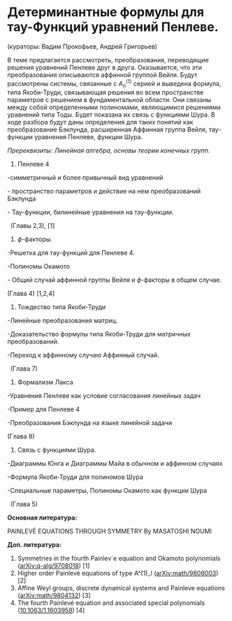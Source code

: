 # Детерминантные формулы для тау-Функций уравнений Пенлеве.

(кураторы: Вадим Прокофьев, Андрей Григорьев)

В теме предлагается рассмотреть, преобразования, переводящие решения уравнений Пенлеве друг в друга. Оказывается, что эти преобразования описываются аффинной группой Вейля. Будут рассмотрены системы, связанные с $А_{n}^{(1)}$ серией и выведена формула, типа Якоби-Труди, связывающая решения во всем пространстве параметров с решением в фундаментальной области. Они связаны между собой определенными полиномами, являющимися решениями уравнений типа Тоды. Будет показана их связь с функциями Шура.  В ходе разбора будут даны определения для таких понятий как преобразование Бэклунда, расширенная Аффинная группа Вейля, тау-функции уравнения Пенлеве, функции Шура. 

*Пререквизиты: Линейная алгебра, основы теории конечных групп.*

1) Пенлеве 4

-симметричный и более привычный вид уравнений

\- пространство параметров и действие на нем преобразований Бэклунда

\- Тау-функции, билинейные уравнения на тау-функции.

` `(Главы 2,3), [1]

1) $\phi$-факторы.

-Решетка для тау-функций для Пенлеве 4.

-Полиномы Окамото

\- Общий случай аффинной группы Вейля и $\phi$-факторы в общем случае.

(Глава 4) [1,2,4]

1) Тождество типа Якоби-Труди

-Линейные преобразования матриц.

-Доказательство формулы типа Якоби-Труди для матричных преобразований.

-Переход к аффинному случаю Аффинный случай.

` `(Глава 7) 

1) Формализм Лакса

-Уравнения Пенлеве как условие согласования линейных задач

-Пример для Пенлеве 4

-Преобразования Бэклунда на языке линейной задачи

(Глава 8)

1) Связь с функциями Шура.

-Диаграммы Юнга и Диаграммы Майа в обычном и аффинном случаях

-Формула Якоби-Труди для полиномов Шура

-Специальные параметры, Полиномы Окамото как функции Шура

` `(Глава 5)

**Основная литература:**

PAINLEVÉ EQUATIONS THROUGH SYMMETRY  By MASATOSHI NOUMI

**Доп. литература:**

1) Symmetries in the fourth Painlev´e equation and Okamoto polynomials ([arXiv:q-alg/9708018](https://arxiv.org/abs/q-alg/9708018)) [1]
1) Higher order Painlevé equations of type A^(1)\_l ([arXiv:math/9808003](https://arxiv.org/abs/math/9808003)) [2]
1) Affine Weyl groups, discrete dynamical systems and Painleve equations ([arXiv:math/9804132](https://arxiv.org/abs/math/9804132)) [3]
1) The fourth Painlevé equation and associated special polynomials ([10.1063/1.1603958](https://ui.adsabs.harvard.edu/link_gateway/2003JMP....44.5350C/doi:10.1063/1.1603958)) [4]  
